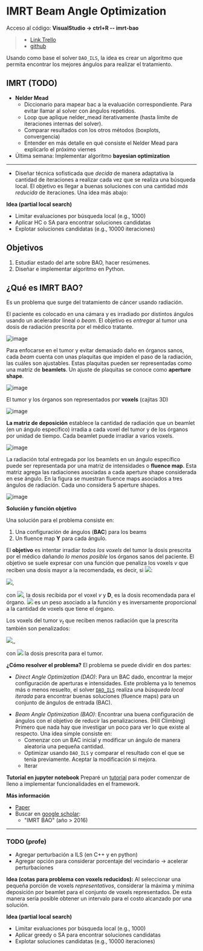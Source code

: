 IMRT Beam Angle Optimization
==
Acceso al código: **VisualStudio -> ctrl+R -- imrt-bao**
 
>- [Link Trello](https://trello.com/b/WmPgDVQH/practica)
> - [github](https://github.com/MatiasZunigaL/Practica-imrt)

Usando como base el solver `DAO_ILS`, la idea es crear un algoritmo que permita encontrar los mejores ángulos para realizar el tratamiento.


IMRT (TODO)
---
- **Nelder Mead**
	- Diccionario para mapear bac a la evaluación correspondiente. Para evitar llamar al solver con ángulos repetidos.
	- Loop que aplique nelder_mead iterativamente (hasta límite de iteraciones internas del solver).
	- Comparar resultados con los otros métodos (boxplots, convergencia)
   - Entender en más detalle en qué consiste el Nelder Mead para explicarlo el próximo viernes
- Última semana: Implementar algoritmo **bayesian optimization**

---

* Diseñar técnica sofisticada que *decida* de manera adaptativa la cantidad de iteraciones a realizar cada vez que se realiza una búsqueda local. El objetivo es llegar a buenas soluciones con una cantidad *más reducida* de iteraciones. Una idea más abajo:

**Idea (partial local search)**
- Limitar evaluaciones por búsqueda local (e.g., 1000)
- Aplicar HC o SA para encontrar soluciones candidatas
- Explotar soluciones candidatas (e.g., 10000 iteraciones)

Objetivos
--
1. Estudiar estado del arte sobre BAO, hacer resúmenes.
2. Diseñar e implementar algoritmo en Python.

¿Qué es IMRT BAO?
---
Es un problema que surge del tratamiento de cáncer usando radiación.

El paciente es colocado en una cámara y es irradiado por distintos ángulos usando un acelerador lineal o *beam*. El objetivo es *entregar* al tumor una dosis de radiación prescrita por el médico tratante.

![image](https://i.imgur.com/pcHMsyF.png)

Para enfocarse en el tumor y evitar demasiado daño en órganos sanos, cada *beam* cuenta con unas plaquitas que impiden el paso de la radiación, las cuáles son ajustables. Estas plaquitas pueden ser representadas como una matriz de **beamlets**. Un ajuste de plaquitas se conoce como **aperture shape**.

![image](https://i.imgur.com/FGb9GLX.png)

El tumor y los órganos son representados por **voxels** (cajitas 3D)

![image](https://i.imgur.com/A5yhCAo.png)

**La matriz de deposición** establece la cantidad de radiación que un beamlet (en un ángulo específico) irradia a cada voxel del tumor y de los órganos por unidad de tiempo. Cada beamlet puede irradiar a varios voxels.

![image](https://i.imgur.com/kMVBrfA.png)

La radiación total entregada por los beamlets en un ángulo específico puede ser representada por una matriz de intensidades o **fluence map**. Esta matriz agrega las radiaciones asociadas a cada aperture shape considerada en ese ángulo. 
En la figura se muestran fluence maps asociados a tres ángulos de radiación. Cada uno considera 5 aperture shapes.

![image](https://i.imgur.com/s8e9syt.png)

**Solución y función objetivo**

Una solución para el problema consiste en:

1. Una configuración de ángulos (**BAC**) para los beams
2. Un fluence map **Y** para cada ángulo.

El **objetivo** es intentar irradiar *todos los voxels* del tumor la dosis prescrita por el médico dañando *lo menos posible* los órganos sanos del paciente.
El objetivo se suele expresar con una función que penaliza los voxels *v* que reciben una dosis mayor a la recomendada, es decir, si <img src="https://render.githubusercontent.com/render/math?math=d_v(x) - D>0">:

<img src="https://render.githubusercontent.com/render/math?math=Pen(v) = \lambda \cdot (d_v(x) - D)^2">,

con <img src="https://render.githubusercontent.com/render/math?math=d_v(x)">, la dosis recibida por el voxel *v* y **D**, es la dosis recomendada para el órgano. <img src="https://render.githubusercontent.com/render/math?math=\lambda"> es un peso asociado a la función y es inversamente proporcional a la cantidad de voxels que tiene el órgano.

Los voxels del tumor $v_t$ que reciben menos radiación que la prescrita también son penalizados:

<img src="https://render.githubusercontent.com/render/math?math=Pen(v_t) = \lambda \cdot (D_t - d_{v_t}(x))^2">,, 

con <img src="https://render.githubusercontent.com/render/math?math=D_t"> la dosis prescrita para el tumor.

**¿Cómo resolver el problema?**
El problema se puede dividir en dos partes:

- *Direct Angle Optimization (DAO)*: Para un BAC dado, encontrar la mejor configuración de aperturas e intensidades. 
Este problema ya lo tenemos más o menos resuelto, el solver [`DAO_ILS`](https://github.com/rilianx/IMRTsolver) realiza una *búsqueda local iterada* para encontrar buenas soluciones (fluence maps) para un conjunto de ángulos de entrada (BAC).
* *Beam Angle Optimization (BAO)*: Encontrar una buena configuración de ángulos con el objetivo de reducir las penalizaciones. (Hill Climbing)
Primero que nada hay que investigar un poco para ver lo que existe al respecto.
Una idea simple consiste en:
	* Comenzar con un BAC inicial y modificar un ángulo de manera aleatoria una pequeña cantidad. 
	* Optimizar usando `DAO_ILS` y comparar el resultado con el que se tenía previamente. Aceptar la modificación si mejora.
	* Iterar

**Tutorial en jupyter notebook**
Preparé un [tutorial](https://github.com/rilianx/Research/blob/main/imrt_bao/tutorial.ipynb) para poder comenzar de lleno a implementar funcionalidades en el framework.


**Más información**
* [Paper](https://drive.google.com/file/d/1M0Pmn-tt4PVj5pRmWOJrnCF7j72p1tg4/view?usp=sharing)
* Buscar en [google scholar](https://scholar.google.com/):
	* "IMRT BAO" (año > 2016)

----

### TODO (profe)

* Agregar perturbación a ILS (en C++ y en python)
* Agregar opción para considerar porcentaje del vecindario -> acelerar perturbaciones


**Idea (cotas para problema con voxels reducidos):**
Al seleccionar una pequeña porción de voxels *representativos*, considerar la máxima y mínima deposición por beamlet para el conjunto de voxels representados. De esta manera sería posible obtener un intervalo para el costo alcanzado por una solución.

**Idea (partial local search)**
- Limitar evaluaciones por búsqueda local (e.g., 1000)
- Aplicar greedy o SA para encontrar soluciones candidatas
- Explotar soluciones candidatas (e.g., 10000 iteraciones)

<!--stackedit_data:
eyJoaXN0b3J5IjpbLTExODEyNzIxNywxODM1OTkzNzM5LC01MD
cyMjk2OTgsLTIwOTE5MjIxOSwtNDU2MTY3OTYxLC0xNTYxNjg1
NjkxLDE5NTYwNjAwNjUsLTExODAwMzgwNjAsLTQ1NzUzMzY4MC
wtODU0Nzg2OTI2LDE1ODQzMzUzMjMsMTgzMTg3MDIxMCwxMzUz
Njg3MTg4LC0yMDI3MzE3OTQ4LC0yMDEwMzgwMTcwLDg3MTQzNj
U0MSwtMjA2NzQwMjM5MCw2MzAyNjA5MDMsMTE4NjQxMTU1MSwt
MjAwNjM1OTcwOF19
-->